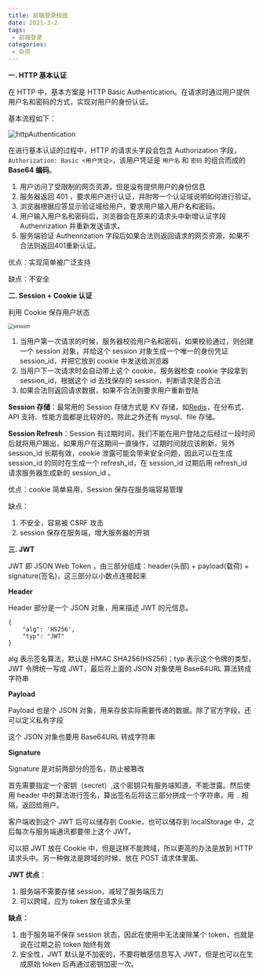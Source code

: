 ```yaml
---
title: 前端登录校验
date: 2021-3-2
tags:
 - 前端登录
categories:
 - 杂项
---
```


**一. HTTP 基本认证**

在 HTTP 中，基本方案是 HTTP Basic  Authentication。在请求时通过用户提供用户名和密码的方式，实现对用户的身份认证。

基本流程如下：

![httpAuthentication](E:\sanyuanblob\mynblog\pic\httpAuthentication.png)

在进行基本认证的过程中，HTTP 的请求头字段会包含 Authorization 字段，`Authorization: Basic <用户凭证>`，该用户凭证是 `用户名` 和 `密码` 的组合而成的 **Base64 编码**。

1. 用户访问了受限制的网页资源，但是没有提供用户的身份信息
2. 服务器返回 401 ，要求用户进行认证，并附带一个认证域说明如何进行验证。
3. 浏览器根据应答显示验证域给用户，要求用户输入用户名和密码。
4. 用户输入用户名和密码后，浏览器会在原来的请求头中新增认证字段 Authenrization 并重新发送请求。
5. 服务端验证 Authenrization 字段后如果合法则返回请求的网页资源，如果不合法则返回401重新认证。

优点：实现简单被广泛支持

缺点：不安全

**二.  Session + Cookie 认证**

利用 Cookie 保存用户状态

<img src="E:\sanyuanblob\mynblog\pic\session.svg" alt="session" style="zoom: 67%;" />

1. 当用户第一次请求的时候，服务器校验用户名和密码，如果校验通过，则创建一个 session 对象，并给这个 session 对象生成一个唯一的身份凭证 session_id，并把它放到 cookie 中发送给浏览器
2. 当用户下一次请求时会自动带上这个 cookie，服务器检查 cookie 字段拿到 session_id，根据这个 id 去找保存的 session，判断请求是否合法
3. 如果合法则返回请求数据，如果不合法则要求用户重新登陆

**Session 存储**：最常用的 Session 存储方式是 KV 存储，如[Redis](https://cloud.tencent.com/product/crs?from=10680)，在分布式、API 支持、性能方面都是比较好的，除此之外还有 mysql、file 存储。

**Session Refresh**：Session 有过期时间，我们不能在用户登陆之后经过一段时间后就将用户踢出，如果用户在这期间一直操作，过期时间就应该刷新。另外 session_id 长期有效，cookie 泄露可能会带来安全问题，因此可以在生成 session_id 的同时在生成一个 refresh_id，在 session_id 过期后用 refresh_id 请求服务器生成新的 session_id 。

优点：cookie 简单易用，Session 保存在服务端容易管理

缺点：

1. 不安全，容易被 CSRF 攻击
2. session 保存在服务端，增大服务器的开销

**三. JWT**

JWT 即 JSON Web Token ，由三部分组成：header(头部) + payload(载荷) + signature(签名)，这三部分以小数点连接起来

**Header** 

Header 部分是一个 JSON 对象，用来描述 JWT 的元信息。

```
{
	"alg": 'HS256',
	"typ": "JWT"
}
```

alg 表示签名算法，默认是 HMAC SHA256(HS256)；typ 表示这个令牌的类型，JWT 令牌统一写成 JWT，最后将上面的 JSON 对象使用 Base64URL 算法转成字符串

**Payload**

Payload 也是个 JSON 对象，用来存放实际需要传递的数据。除了官方字段，还可以定义私有字段

这个 JSON 对象也要用 Base64URL 转成字符串

**Signature**

Signature 是对前两部分的签名，防止被篡改

首先需要指定一个密钥（secret）,这个密钥只有服务端知道，不能泄露。然后使用 header 中的算法进行签名，算出签名后将这三部分拼成一个字符串，用 `.` 相隔，返回给用户。

客户端收到这个 JWT 后可以储存到 Cookie，也可以储存到 localStorage 中，之后每次与服务端通讯都要带上这个 JWT。

可以把 JWT 放在 Cookie 中，但是这样不能跨域，所以更高的办法是放到 HTTP 请求头中。另一种做法是跨域的时候，放在 POST 请求体里面。

**JWT 优点**：

1. 服务端不需要存储 session，减轻了服务端压力
2. 可以跨域，应为 token 放在请求头里

**缺点：**

1. 由于服务端不保存 session 状态，因此在使用中无法废除某个 token，也就是说在过期之前 token 始终有效
2. 安全性，JWT 默认是不加密的，不要将敏感信息写入 JWT，但是也可以在生成原始 token 后再通过密钥加密一次。